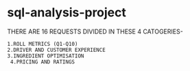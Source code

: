 # sql-analysis-project
THERE ARE 16 REQUESTS DIVIDED IN THESE 4 CATOGERIES-

    1.ROLL METRICS (Q1-Q10)
    2.DRIVER AND CUSTOMER EXPERIENCE
    3.INGREDIENT OPTIMISATION
     4.PRICING AND RATINGS
